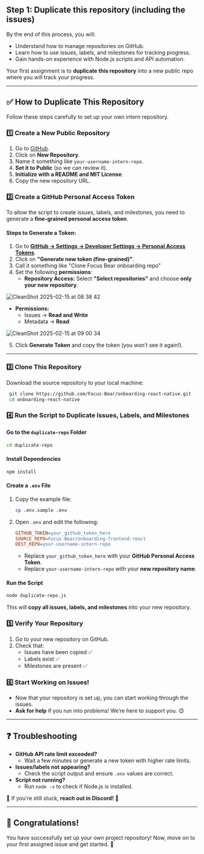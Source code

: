 ## Step 1: Duplicate this repository (including the issues)

By the end of this process, you will:
- Understand how to manage repositories on GitHub.
- Learn how to use issues, labels, and milestones for tracking progress.
- Gain hands-on experience with Node.js scripts and API automation.

Your first assignment is to **duplicate this repository** into a new public repo where you will track your progress.

---

## ✅ **How to Duplicate This Repository**
Follow these steps carefully to set up your own intern repository.

### **1️⃣ Create a New Public Repository**
1. Go to [GitHub](https://github.com/).
2. Click on **New Repository**.
3. Name it something like `your-username-intern-repo`.
4. **Set it to Public** (so we can review it).
5. **Initialize with a README and MIT License**.
6. Copy the new repository URL.

### **2️⃣ Create a GitHub Personal Access Token**
To allow the script to create issues, labels, and milestones, you need to generate a **fine-grained personal access token**.

#### **Steps to Generate a Token:**
1. Go to **[GitHub → Settings → Developer Settings → Personal Access Tokens](https://github.com/settings/tokens)**.
2. Click on **"Generate new token (fine-grained)"**.
3. Call it something like "Clone Focus Bear onboarding repo"
4. Set the following **permissions**:
   - **Repository Access:** Select **"Select repositories"** and choose **only your new repository**.

![CleanShot 2025-02-15 at 08 38 42](https://github.com/user-attachments/assets/3b9b8caa-b710-4706-bb53-b3d846f2de7e)


   - **Permissions:**
     - Issues → **Read and Write**
     - Metadata → **Read**
    
![CleanShot 2025-02-15 at 09 00 34](https://github.com/user-attachments/assets/3e1a7178-95ea-44a9-9f5f-3baaafc76a7a)


5. Click **Generate Token** and copy the token (you won’t see it again!).

---

### **3️⃣ Clone This Repository**
Download the source repository to your local machine:
```sh
 git clone https://github.com/Focus-Bear/onboarding-react-native.git
 cd onboarding-react-native
```

### **4️⃣ Run the Script to Duplicate Issues, Labels, and Milestones**

#### **Go to the `duplicate-repo` Folder**
```sh
cd duplicate-repo
```

#### **Install Dependencies**
```sh
npm install
```

#### **Create a `.env` File**
1. Copy the example file:
   ```sh
   cp .env.sample .env
   ```
2. Open `.env` and edit the following:
   ```ini
   GITHUB_TOKEN=your_github_token_here
   SOURCE_REPO=Focus-Bear/onboarding-frontend-react
   DEST_REPO=your-username-intern-repo
   ```
   - Replace `your_github_token_here` with your **GitHub Personal Access Token**.
   - Replace `your-username-intern-repo` with your **new repository name**.

#### **Run the Script**
```sh
node duplicate-repo.js
```
This will **copy all issues, labels, and milestones** into your new repository.

### **5️⃣ Verify Your Repository**
1. Go to your new repository on GitHub.
2. Check that:
   - Issues have been copied ✅
   - Labels exist ✅
   - Milestones are present ✅

### **6️⃣ Start Working on Issues!**
- Now that your repository is set up, you can start working through the issues.
- **Ask for help** if you run into problems! We’re here to support you. 😊

---

## ❓ Troubleshooting
- **GitHub API rate limit exceeded?**
  - Wait a few minutes or generate a new token with higher rate limits.
- **Issues/labels not appearing?**
  - Check the script output and ensure `.env` values are correct.
- **Script not running?**
  - Run `node -v` to check if Node.js is installed.

📢 If you're still stuck, **reach out in Discord!** 🎯

---

## 🎉 Congratulations!
You have successfully set up your own project repository! Now, move on to your first assigned issue and get started. 🚀
